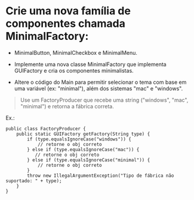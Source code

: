 # Crie uma nova família de componentes chamada MinimalFactory:

* MinimalButton, MinimalCheckbox e MinimalMenu.

* Implemente uma nova classe MinimalFactory que implementa GUIFactory e cria os 
componentes minimalistas.

* Altere o código do Main para permitir selecionar o tema com base em uma variável (ex: "minimal"), além dos sistemas "mac" e "windows".

> Use um FactoryProducer que recebe uma string ("windows", "mac", "minimal") e retorna a fábrica correta.

Ex.:

```
public class FactoryProducer {
    public static GUIFactory getFactory(String type) {
        if (type.equalsIgnoreCase("windows")) {
            // retorne o obj correto
        } else if (type.equalsIgnoreCase("mac")) {
           // retorne o obj correto
        } else if (type.equalsIgnoreCase("minimal")) {
            // retorne o obj correto
        }
        throw new IllegalArgumentException("Tipo de fábrica não suportado: " + type);
    }
}
```
